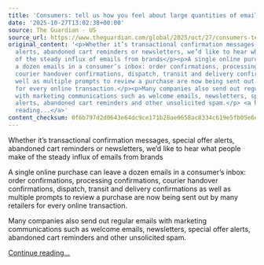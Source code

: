 ```yaml
---
title: 'Consumers: tell us how you feel about large quantities of emails from brands'
date: '2025-10-27T13:02:38+00:00'
source: The Guardian - US
source_url: https://www.theguardian.com/global/2025/oct/27/consumers-tell-us-how-you-feel-about-large-quantities-of-emails-from-brands
original_content: '<p>Whether it’s transactional confirmation messages, special offer
  alerts, abandoned cart reminders or newsletters, we’d like to hear what people make
  of the steady influx of emails from brands</p><p>A single online purchase can leave
  a dozen emails in a consumer’s inbox: order confirmations, processing confirmations,
  courier handover confirmations, dispatch, transit and delivery confirmations as
  well as multiple prompts to review a purchase are now being sent out by many retailers
  for every online transaction.</p><p>Many companies also send out regular emails
  with marketing communications such as welcome emails, newsletters, special offer
  alerts, abandoned cart reminders and other unsolicited spam.</p> <a href="https://www.theguardian.com/global/2025/oct/27/consumers-tell-us-how-you-feel-about-large-quantities-of-emails-from-brands">Continue
  reading...</a>'
content_checksum: 0f6b797d2d0643e64dc9ce171b28ae0658ac8334c619e5fb05e6e580ed2425ff
---
```


Whether it’s transactional confirmation messages, special offer alerts, abandoned cart reminders or newsletters, we’d like to hear what people make of the steady influx of emails from brands

A single online purchase can leave a dozen emails in a consumer’s inbox: order confirmations, processing confirmations, courier handover confirmations, dispatch, transit and delivery confirmations as well as multiple prompts to review a purchase are now being sent out by many retailers for every online transaction.

Many companies also send out regular emails with marketing communications such as welcome emails, newsletters, special offer alerts, abandoned cart reminders and other unsolicited spam.

 [Continue reading...](https://www.theguardian.com/global/2025/oct/27/consumers-tell-us-how-you-feel-about-large-quantities-of-emails-from-brands)